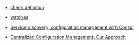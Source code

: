 * [check definition](https://www.consul.io/docs/agent/watches.html)
* [watches](https://www.consul.io/docs/agent/checks.html)

* [Service discovery, configuration management with Consul](https://awmanoj.github.io/tech/2016/08/27/service-discovery-configuration-management-with-consul/)
* [Centralized Configuration Management, Our Approach](http://alesnosek.com/blog/2017/08/20/centralized-configuration-management/)